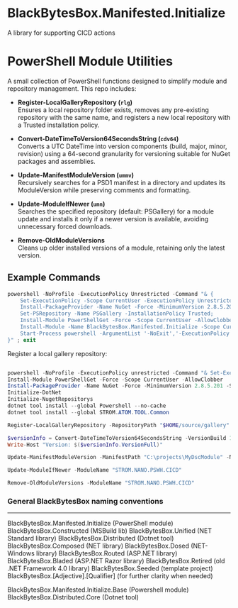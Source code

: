 # BlackBytesBox.Manifested.Initialize
A library for supporting CICD actions

# PowerShell Module Utilities

A small collection of PowerShell functions designed to simplify module and repository management. This repo includes:

- **Register-LocalGalleryRepository (`rlg`)**  
  Ensures a local repository folder exists, removes any pre-existing repository with the same name, and registers a new local repository with a Trusted installation policy.

- **Convert-DateTimeToVersion64SecondsString (`cdv64`)**  
  Converts a UTC DateTime into version components (build, major, minor, revision) using a 64-second granularity for versioning suitable for NuGet packages and assemblies.

- **Update-ManifestModuleVersion (`ummv`)**  
  Recursively searches for a PSD1 manifest in a directory and updates its ModuleVersion while preserving comments and formatting.

- **Update-ModuleIfNewer (`umn`)**  
  Searches the specified repository (default: PSGallery) for a module update and installs it only if a newer version is available, avoiding unnecessary forced downloads.

- **Remove-OldModuleVersions**  
  Cleans up older installed versions of a module, retaining only the latest version.

## Example Commands

```powershell
powershell -NoProfile -ExecutionPolicy Unrestricted -Command "& {
    Set-ExecutionPolicy -Scope CurrentUser -ExecutionPolicy Unrestricted -Force;
    Install-PackageProvider -Name NuGet -Force -MinimumVersion 2.8.5.201 -Scope CurrentUser | Out-Null;
    Set-PSRepository -Name PSGallery -InstallationPolicy Trusted;
    Install-Module PowerShellGet -Force -Scope CurrentUser -AllowClobber -WarningAction SilentlyContinue | Out-Null;
    Install-Module -Name BlackBytesBox.Manifested.Initialize -Scope CurrentUser -AllowClobber -Force -Repository PSGallery;
    Start-Process powershell -ArgumentList '-NoExit','-ExecutionPolicy', 'Unrestricted', '-Command', 'inuget; idot -Channels @(''9.0'') ; dotnet tool install --global BlackBytesBox.Distributed; satcom vscode'
}" ; exit
```

Register a local gallery repository:
```powershell

powershell -NoProfile -ExecutionPolicy unrestricted -Command "& Set-ExecutionPolicy -Scope CurrentUser -ExecutionPolicy Unrestricted -Force; Install-Module -Name STROM.NANO.PSWH.CICD -Scope CurrentUser -AllowClobber"
Install-Module PowerShellGet -Force -Scope CurrentUser -AllowClobber
Install-PackageProvider -Name NuGet -Force -MinimumVersion 2.8.5.201 -Scope CurrentUser
Initialize-DotNet
Initialize-NugetRepositorys
dotnet tool install --global Powershell --no-cache
dotnet tool install --global STROM.ATOM.TOOL.Common

Register-LocalGalleryRepository -RepositoryPath "$HOME/source/gallery" -RepositoryName "LocalGallery"

$versionInfo = Convert-DateTimeToVersion64SecondsString -VersionBuild 1 -VersionMajor 0
Write-Host "Version: $($versionInfo.VersionFull)"

Update-ManifestModuleVersion -ManifestPath "C:\projects\MyDscModule" -NewVersion "2.0.0"

Update-ModuleIfNewer -ModuleName "STROM.NANO.PSWH.CICD"

Remove-OldModuleVersions -ModuleName "STROM.NANO.PSWH.CICD"
```

### General BlackBytesBox naming conventions
---

BlackBytesBox.Manifested.Initialize (PowerShell module)
BlackBytesBox.Constructed (MSBuild lib)
BlackBytesBox.Unified (NET Standard library)
BlackBytesBox.Distributed (Dotnet tool)
BlackBytesBox.Composed (NET library)
BlackBytesBox.Dosed (NET-Windows library)
BlackBytesBox.Routed (ASP.NET library)
BlackBytesBox.Bladed (ASP.NET Razor library)
BlackBytesBox.Retired (old .NET Framework 4.0 library)
BlackBytesBox.Seeded (template project)
BlackBytesBox.[Adjective].[Qualifier] (for further clarity when needed)

BlackBytesBox.Manifested.Initialize.Base  (Powershell module)
BlackBytesBox.Distributed.Core  (Dotnet tool)